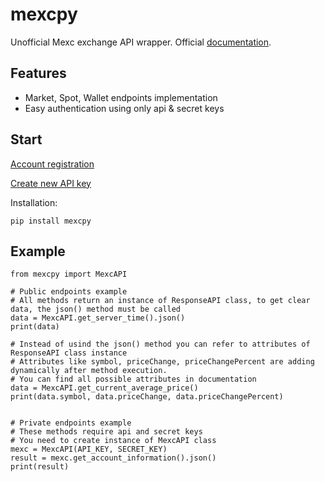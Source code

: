 # mexcpy
Unofficial Mexc exchange API wrapper. Official [documentation](https://mxcdevelop.github.io/apidocs/spot_v3_en/#introduction).

Features
--------

- Market, Spot, Wallet endpoints implementation
- Easy authentication using only api & secret keys

Start
-----

[Account registration](https://www.mexc.com/register?inviteCode=1EWNj)

[Create new API key](https://www.mexc.com/user/openapi)

Installation:

    pip install mexcpy


Example
-------

    from mexcpy import MexcAPI
    
    # Public endpoints example
    # All methods return an instance of ResponseAPI class, to get clear data, the json() method must be called
    data = MexcAPI.get_server_time().json()
    print(data)
    
    # Instead of usind the json() method you can refer to attributes of ResponseAPI class instance
    # Attributes like symbol, priceChange, priceChangePercent are adding dynamically after method execution.
    # You can find all possible attributes in documentation
    data = MexcAPI.get_current_average_price()
    print(data.symbol, data.priceChange, data.priceChangePercent)
    
    
    # Private endpoints example
    # These methods require api and secret keys
    # You need to create instance of MexcAPI class
    mexc = MexcAPI(API_KEY, SECRET_KEY)
    result = mexc.get_account_information().json()
    print(result)
